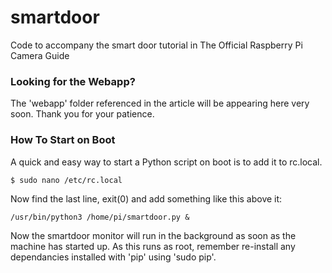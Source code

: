 # smartdoor
Code to accompany the smart door tutorial in The Official Raspberry Pi Camera Guide

### Looking for the Webapp?

The 'webapp' folder referenced in the article will be appearing here very soon. Thank you for your patience.

### How To Start on Boot

A quick and easy way to start a Python script on boot is to add it to rc.local.

```
$ sudo nano /etc/rc.local 
```

Now find the last line, exit(0) and add something like this above it:

```
/usr/bin/python3 /home/pi/smartdoor.py &
```

Now the smartdoor monitor will run in the background as soon as the machine has started up. As this runs as root, remember re-install any dependancies installed with 'pip' using 'sudo pip'.
